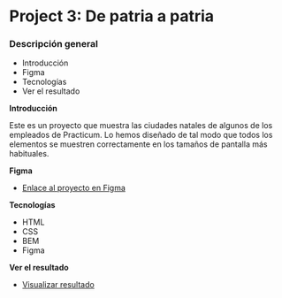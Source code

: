 # Project 3: De patria a patria
### Descripción general    
* Introducción  
* Figma  
* Tecnologías
* Ver el resultado
  
**Introducción**    
  
Este es un proyecto que muestra las ciudades natales de algunos de los empleados de Practicum. Lo hemos diseñado de tal modo que todos los elementos se muestren correctamente en los tamaños de pantalla más habituales.    
  
**Figma**  
  
* [Enlace al proyecto en Figma](https://www.figma.com/file/ZW8wxTYTZH2czTTfDMVHWq/WEB%2C-Sprint-3-%3A-De-patria-a-patria-%7C-desktop-%2B-mobile?node-id=0%3A1)  
  
**Tecnologías**  

* HTML
* CSS
* BEM
* Figma

**Ver el resultado**

* [Visualizar resultado](https://hamelyncode.github.io/web_project_3_esp/)